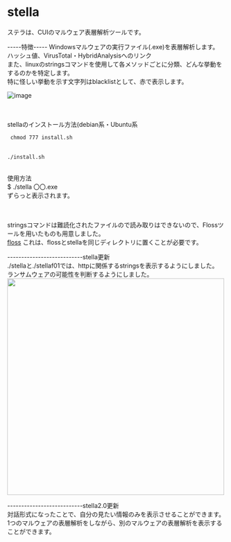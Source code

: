  
# stella
 
ステラは、CUIのマルウェア表層解析ツールです。<br>

-----特徴-----
Windowsマルウェアの実行ファイル(.exe)を表層解析します。<br>
ハッシュ値、VirusTotal・HybridAnalysisへのリンク<br>
また、linuxのstringsコマンドを使用して各メソッドごとに分類、どんな挙動をするのかを特定します。<br>
特に怪しい挙動を示す文字列はblacklistとして、赤で表示します。<br>

![image](https://user-images.githubusercontent.com/72499679/145947876-890c6290-eb18-4b5c-b96d-5825a5f24177.png)


 
 <br>
 <br>
stellaのインストール方法(debian系・Ubuntu系
<br>
<code>
 chmod 777 install.sh
</code>
 <br>
<code>
./install.sh
</code>
<br>

使用方法<br>
$ ./stella 〇〇.exe<br>
ずらっと表示されます。<br>
<br>
<br>

 
stringsコマンドは難読化されたファイルので読み取りはできないので、Flossツールを用いたものも用意しました。<br>
<a href="https://github.com/fireeye/flare-floss">floss</a>
これは、flossとstellaを同じディレクトリに置くことが必要です。
<br>

---------------------------stella更新<br>
./stellaと./stellaf01では、httpに関係するstringsを表示するようにしました。<br>
ランサムウェアの可能性を判断するようにしました。<br>
<img src="https://user-images.githubusercontent.com/72499679/130217115-7c5a4e03-a8c5-48e4-a184-a8ad12d35682.png" width=500>

---------------------------stella2.0更新<br>
対話形式になったことで、自分の見たい情報のみを表示させることができます。
1つのマルウェアの表層解析をしながら、別のマルウェアの表層解析を表示することができます。

